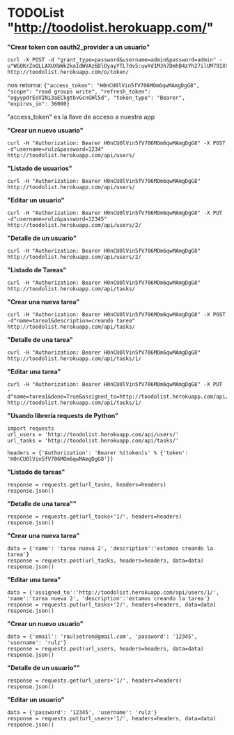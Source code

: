 # TODOList "http://toodolist.herokuapp.com/"

**"Crear token con oauth2_provider a un usuario"**
```
curl -X POST -d "grant_type=password&username=admin&password=admin" -u"WGOKrZnQLLAXUXbWk2kaIdWVAz6DlOyayYTL7dv5:uwYd1M3h7DmhB4zYh27ilUM791XtdFkzh5W6krm8flzoJWomgEmTfeGMAm5VtO8hdEE9BEUIWnIuY4bvZNFJKB1uetdBhiDzJnDaGw1ipddV7HyV21J8chYFhZ38LBIi" http://toodolist.herokuapp.com/o/token/
````

nos retorna:
```{"access_token": "H0nCU0lVin5fV706MOm6qwMAmgDgG8", "scope": "read groups write", "refresh_token": "ogyypdrEoVINi3aECkgtbvGcnGHl5d", "token_type": "Bearer", "expires_in": 36000}```

"access_token" es la llave de acceso a nuestra app

**"Crear un nuevo usuario"**
```
curl -H "Authorization: Bearer H0nCU0lVin5fV706MOm6qwMAmgDgG8" -X POST -d"username=rulz&password=1234" http://toodolist.herokuapp.com/api/users/
```

**"Listado de usuarios"**
```
curl -H "Authorization: Bearer H0nCU0lVin5fV706MOm6qwMAmgDgG8" http://toodolist.herokuapp.com/api/users/
```
**"Editar un usuario"**
```
curl -H "Authorization: Bearer H0nCU0lVin5fV706MOm6qwMAmgDgG8" -X PUT -d"username=rulz&password=12345" http://toodolist.herokuapp.com/api/users/2/
```

**"Detalle de un usuario"**
```
curl -H "Authorization: Bearer H0nCU0lVin5fV706MOm6qwMAmgDgG8" http://toodolist.herokuapp.com/api/users/2/
```


**"Listado de Tareas"**
```
curl -H "Authorization: Bearer H0nCU0lVin5fV706MOm6qwMAmgDgG8" http://toodolist.herokuapp.com/api/tasks/
```

**"Crear una nueva tarea"**
```
curl -H "Authorization: Bearer H0nCU0lVin5fV706MOm6qwMAmgDgG8" -X POST -d"name=tarea1&description=creando tarea" http://toodolist.herokuapp.com/api/tasks/
```

**"Detalle de una tarea"**
```
curl -H "Authorization: Bearer H0nCU0lVin5fV706MOm6qwMAmgDgG8" http://toodolist.herokuapp.com/api/tasks/1/
```

**"Editar una tarea"**
```
curl -H "Authorization: Bearer H0nCU0lVin5fV706MOm6qwMAmgDgG8" -X PUT -d"name=tarea1&done=True&assigned_to=http://toodolist.herokuapp.com/api/users/1/" http://toodolist.herokuapp.com/api/tasks/1/
```


**"Usando librería requests de Python"**
```
import requests
url_users = 'http://toodolist.herokuapp.com/api/users/'
url_tasks = 'http://toodolist.herokuapp.com/api/tasks/'

headers = {'Authorization': 'Bearer %(token)s' % {'token': 'H0nCU0lVin5fV706MOm6qwMAmgDgG8'}}
```


**"Listado de tareas"**
```
response = requests.get(url_tasks, headers=headers)
response.json()
```

**"Detalle de una tarea""** 
```
response = requests.get(url_tasks+'1/', headers=headers)
response.json()
```

**"Crear una nueva tarea"**
```
data = {'name': 'tarea nueva 2', 'description':'estamos creando la tarea'}
response = requests.post(url_tasks, headers=headers, data=data)
response.json()
```


**"Editar una tarea"**
```
data = {'assigned_to':'http://toodolist.herokuapp.com/api/users/1/', 'name':'tarea nueva 2', 'description':'estamos creando la tarea'}
response = requests.put(url_tasks+'2/', headers=headers, data=data)
response.json()
```

**"Crear un nuevo usuario"**
```
data = {'email': 'raulsetron@gmail.com', 'password': '12345', 'username': 'rulz'}
response = requests.post(url_users, headers=headers, data=data)
response.json()
```

**"Detalle de un usuario""** 
```
response = requests.get(url_users+'1/', headers=headers)
response.json()
```

**"Editar un usuario"**
```
data = {'password': '12345', 'username': 'rulz'}
response = requests.put(url_users+'1/', headers=headers, data=data)
response.json()
```
